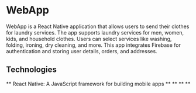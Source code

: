 # WebApp
WebApp is a React Native application that allows users to send their clothes for laundry services. The app supports laundry services for men, women, kids, and household clothes. Users can select services like washing, folding, ironing, dry cleaning, and more. This app integrates Firebase for authentication and storing user details, orders, and addresses.
## Technologies
** React Native: A JavaScript framework for building mobile apps
** 
**
**
**
